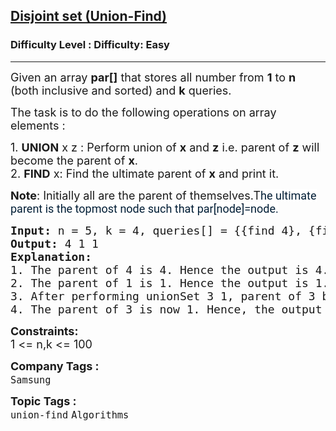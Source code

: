 <h2><a href="https://www.geeksforgeeks.org/problems/disjoint-set-union-find/0">Disjoint set (Union-Find)</a></h2><h3>Difficulty Level : Difficulty: Easy</h3><hr><div class="problems_problem_content__Xm_eO"><p><span style="font-size: 18px;">Given an array <strong>par[]</strong>&nbsp;that stores all number from <strong>1</strong> to <strong>n</strong> (both inclusive and sorted) and <strong>k</strong> queries.</span></p>
<p><span style="font-size: 18px;">The task is to do the following operations on array elements :</span></p>
<p><span style="font-size: 18px;">1.&nbsp;<strong>UNION</strong> x z : Perform union of <strong>x</strong> and <strong>z</strong> i.e. parent of <strong>z</strong> will become the parent of <strong>x</strong>.<br>2.&nbsp;<strong>FIND</strong> x: Find the ultimate parent of <strong>x</strong> and print it.</span></p>
<p><span style="font-size: 18px;"><strong>Note</strong>: Initially all are the parent of themselves.T</span><span style="color: #001d35; font-family: 'Google Sans', Roboto, 'Helvetica Neue', Arial, sans-serif; font-size: 18px; background-color: #ffffff;">he ultimate parent is the topmost node such that par[node]=node.</span></p>
<pre><span style="font-size: 18px;"><strong>Input: </strong>n = 5, k = 4, queries[] = {{find 4}, {find 1}, {unionSet 3 1}, {find 3}}
<strong>Output: </strong>4 1 1
<strong>Explanation:</strong>
1. The parent of 4 is 4. Hence the output is 4.
2. The parent of 1 is 1. Hence the output is 1.
3. After performing unionSet 3 1, parent of 3 becomes 1, since, parent of 1 is currently 1 itself.
4. The parent of 3 is now 1. Hence, the output is 1.</span>
</pre>
<p><span style="font-size: 18px;"><strong>Constraints:</strong><br>1 &lt;= n,k &lt;= 100</span></p></div><p><span style=font-size:18px><strong>Company Tags : </strong><br><code>Samsung</code>&nbsp;<br><p><span style=font-size:18px><strong>Topic Tags : </strong><br><code>union-find</code>&nbsp;<code>Algorithms</code>&nbsp;